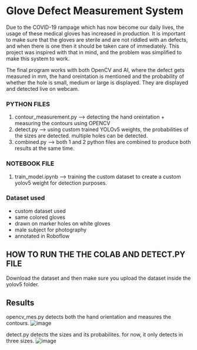 # Glove Defect Measurement System

Due to the COVID-19 rampage which has now become our daily lives, the usage of these medical gloves has increased in production. It is important to make sure that the gloves are sterile and are not riddled with an defects, and when there is one then it should be taken care of immediately.
This project was inspired with that in mind, and the problem was simplified to make this system to work.

The final program works with both OpenCV and AI, where the defect gets measured in mm, the hand oreintation is mentioned and the probability of whether the hole is small, medium or large is displayed. They are displayed and detected live on webcam.


### PYTHON FILES
1. contour_measurement.py --> detecting the hand oreintation + measuring the contours using OPENCV
2. detect.py --> using custom trained YOLOv5 weights, the probabilities of the sizes are detected. multiple holes can be detected.
3. combined.py --> both 1 and 2 python files are combined to produce both results at the same time.

### NOTEBOOK FILE
1. train_model.ipynb --> training the custom dataset to create a custom yolov5 weight for detection purposes.

### Dataset used
- custom dataset used
- same colored gloves
- drawn on marker holes on white gloves
- male subject for photography
- annotated in Roboflow

## HOW TO RUN THE THE COLAB AND DETECT.PY FILE

Download the dataset and then make sure you upload the dataset inside the yolov5 folder.

## Results

opencv_mes.py detects both the hand orientation and measures the contours. 
![image](https://user-images.githubusercontent.com/72517618/166843060-0161b46d-3516-44fa-87e0-8ee9e6c9380d.png)

detect.py detects the sizes and its probabilites. for now, it only detects in three sizes.
![image](https://user-images.githubusercontent.com/72517618/166843317-b78d15b6-4c70-418d-b6cf-b794efcee011.png)


